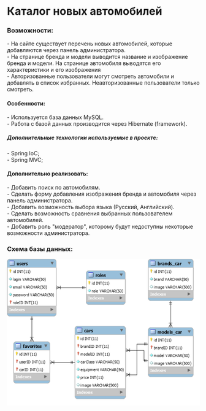 <h1> Каталог новых автомобилей </h1>
<h3> Возможности: </h3>
  - На сайте существует перечень новых автомобилей, которые добавляются через панель администратора. <br>
  - На странице бренда и модели выводится название и изображение бренда и модели. На странице автомобиля выводятся его характеристики и его изображения <br>
  - Авторизованные пользователи могут смотреть автомобили и добавлять в список избранных. Неавторизованные пользователи только смотреть. <br>

 <h4> Особенности: </h4>
  - Используется база данных MySQL. <br>
  - Работа с базой данных производится через Hibernate (framework). <br>
  <h5>Дополнительные технологии используемые в проекте: </h5>
  - Spring IoC; <br>
  - Spring MVC; <br>

 <h4> Дополнительно реализовать: </h4>
  - Добавить поиск по автомобилям. <br>
  - Сделать форму добавления изображения бренда и автомобиля через панель администратора. <br>
  - Добавить возможность выбора языка (Русский, Английский). <br>
  - Сделать возможность сравнения выбранных пользователем автомобилей. <br>
  - Добавить роль "модератор", которому будут недоступны некоторые возможности администратора. <br>

<h3> Схема базы данных: </h3>
 
![GitHub Logo](https://github.com/pavel3423/car_catalog/blob/master/src/main/sqlScript/Diagram.png)